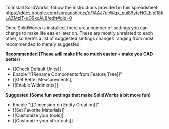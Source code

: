 To install SolidWorks, follow the instructions provided in this spreadsheet:
https://docs.google.com/spreadsheets/d/1AAJ7ueWqx_pui89ytcHOLbipR8hLAZMzIT-uO9koAL8/edit#gid=0

Once SolidWorks is installed, there are a number of settings you can change to make life easier later on. These are mostly unrelated to each other, so here's a list of suggested settings changes ranging from most recommended to merely suggested:

**Recommended (These will make life so much easier + make you CAD better)**
- [[Check Default Units]]
- Enable "[[Rename Components from Feature Tree]]"
- [[Get Better Measurements]]
- [[Enable Weldments]]

**Suggested (Some fun settings that make SolidWorks a bit more fun)**
- Enable "[[Dimension on Entity Creation]]"
- [[Set Favorite Materials]]
- [[Customize your tools]]
- [[Customize your shortcuts]]